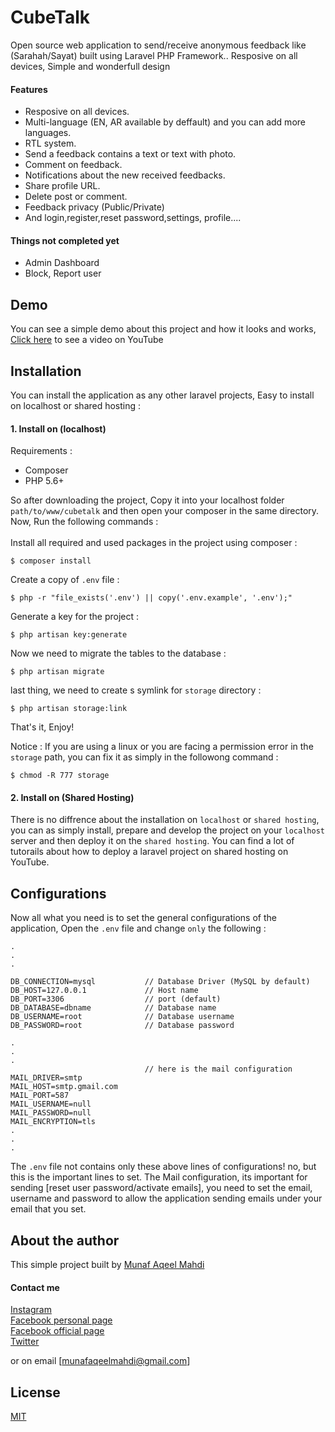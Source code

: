 # CubeTalk
Open source web application to send/receive anonymous feedback like (Sarahah/Sayat) built using Laravel PHP Framework.. Resposive on all devices, Simple and wonderfull design

#### Features
* Resposive on all devices.
* Multi-language (EN, AR available by deffault) and you can add more languages.
* RTL system.
* Send a feedback contains a text or text with photo.
* Comment on feedback.
* Notifications about the new received feedbacks.
* Share profile URL.
* Delete post or comment.
* Feedback privacy (Public/Private)
* And login,register,reset password,settings, profile.... 

#### Things not completed yet
* Admin Dashboard
* Block, Report user

## Demo
You can see a simple demo about this project and how it looks and works, <a href="#soon">Click here</a> to see a video on YouTube

## Installation
You can install the application as any other laravel projects, Easy to install on localhost or shared hosting :

#### 1. Install on (localhost)
Requirements :
* Composer
* PHP 5.6+

So after downloading the project, Copy it into your localhost folder `path/to/www/cubetalk` and then open your composer in the same directory.
Now, Run the following commands :
<br><br>
Install all required and used packages in the project using composer :
```
$ composer install
```
Create a copy of `.env` file :
```
$ php -r "file_exists('.env') || copy('.env.example', '.env');"
```
Generate a key for the project :
```
$ php artisan key:generate
```
Now we need to migrate the tables to the database :
```
$ php artisan migrate
```
last thing, we need to create s symlink for `storage` directory :
```
$ php artisan storage:link
```
That's it, Enjoy!

Notice : If you are using a linux or you are facing a permission error in the `storage` path, you can fix it as simply in the followong command :
```
$ chmod -R 777 storage
```

#### 2. Install on (Shared Hosting)
There is no diffrence about the installation on `localhost` or `shared hosting`, you can as simply install, prepare and develop the project on your `localhost` server and then deploy it on the `shared hosting`.
You can find a lot of tutorails about how to deploy a laravel project on shared hosting on YouTube.

## Configurations
Now all what you need is to set the general configurations of the application, Open the `.env` file and change `only` the following :
```
.
.
.

DB_CONNECTION=mysql           // Database Driver (MySQL by default)
DB_HOST=127.0.0.1             // Host name
DB_PORT=3306                  // port (default)
DB_DATABASE=dbname            // Database name
DB_USERNAME=root              // Database username
DB_PASSWORD=root              // Database password

.
.
.
                              // here is the mail configuration
MAIL_DRIVER=smtp
MAIL_HOST=smtp.gmail.com
MAIL_PORT=587
MAIL_USERNAME=null
MAIL_PASSWORD=null
MAIL_ENCRYPTION=tls
.
.
.

```
The `.env` file not contains only these above lines of configurations! no, but this is the important lines to set.
The Mail configuration, its important for sending [reset user password/activate emails], you need to set the email, username and password to allow the application sending emails under your email that you set.

## About the author
This simple project built by [Munaf Aqeel Mahdi](https://github.com/munafaqeelmahdi)

#### Contact me
[Instagram](https://instagram.com/munafio) <br>
[Facebook personal page](https://facebook.com/munaf.aqeel.m) <br>
[Facebook official page](https://github.com/munafaqeelmahdi.official) <br>
[Twitter](https://github.com/munaf_aqeel_m) <br>

or on email [munafaqeelmahdi@gmail.com]

## License
[MIT](https://choosealicense.com/licenses/mit/)
